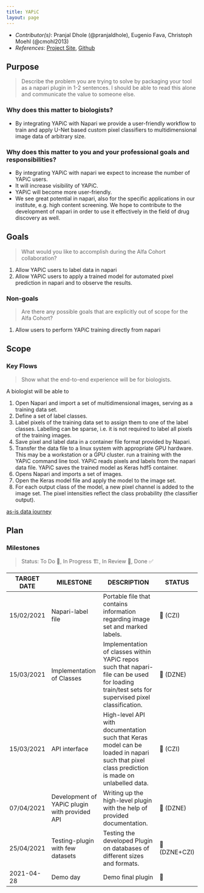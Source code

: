 ```yaml
---
title: YAPiC
layout: page
---
```


- *Contributor(s)*: Pranjal Dhole (@pranjaldhole), Eugenio Fava, Christoph Moehl (@cmohl2013)
- *References*: [Project Site](https://yapic.github.io/yapic/), [Github](https://github.com/yapic/yapic)

## Purpose

> Describe the problem you are trying to solve by packaging your tool as a napari plugin in 1-2 sentences.
I should be able to read this alone and communicate the value to someone else.

### Why does this matter to biologists?

- By integrating YAPiC with Napari we provide a user-friendly workflow to train and apply U-Net based custom pixel classifiers to multidimensional image data of arbitrary size.

### Why does this matter to you and your professional goals and responsibilities?

- By integrating YAPiC with napari we expect to increase the number of YAPiC users.
- It will increase visibility of YAPiC.
- YAPiC will become more user-friendly.
- We see great potential in napari, also for the specific applications in our institute, e.g. high content screening. We hope to contribute to the development of napari in order to use it effectively in the field of drug discovery as well.

## Goals
> What would you like to accomplish during the Alfa Cohort collaboration?

1. Allow YAPiC users to label data in napari
2. Allow YAPiC users to apply a trained model for automated pixel prediction in napari and to observe the results.

### Non-goals
> Are there any possible goals that are explicitly out of scope for the Alfa Cohort?

1. Allow users to perform YAPiC training directly from napari

## Scope

### Key Flows

> Show what the end-to-end experience will be for biologists.

A biologist will be able to
1. Open Napari and import a set of multidimensional images, serving as a training data set.
2. Define a set of label classes.
3. Label pixels of the training data set to assign them to one of the label classes. Labelling can be sparse, i.e. it is not required to label all pixels of the training images.
4. Save pixel and label data in a container file format provided by Napari.
5. Transfer the data file to a linux system with appropriate GPU hardware. This may be a workstation or a GPU cluster.
run a training with the YAPiC command line tool. YAPiC reads pixels and labels from the napari data file. YAPiC saves the trained model as Keras hdf5 container.
6. Opens Napari and imports a set of images.
7. Open the Keras model file and apply the model to the image set.
8. For each output class of the model, a new pixel channel is added to the image set. The pixel intensities reflect the class probability (the classifier output).

[as-is data journey](https://app.mural.co/t/czi5873/m/czi5873/1609997567553/4fe7da9289945773f3728b76da65c500e7c7ec0b)

## Plan

### Milestones

> Status: To Do 📝, In Progress 🏗, In Review 🔎, Done ✅

| TARGET DATE 	| MILESTONE                                     	| DESCRIPTION                                                                                                                                     	| STATUS       	|
|-------------	|-----------------------------------------------	|-------------------------------------------------------------------------------------------------------------------------------------------------	|--------------	|
| 15/02/2021  	| Napari-label file                             	| Portable file that contains information regarding image set and marked labels.                                                                  	|    📝 (CZI)   	|
| 15/03/2021  	| Implementation of Classes                     	| Implementation of classes within YAPiC repos such that napari-file can be used for loading train/test sets for supervised pixel classification. 	|   📝 (DZNE)   	|
| 15/03/2021  	| API interface                                 	| High-level API with documentation such that Keras model can be loaded in napari such that pixel class prediction is made on unlabelled data.    	|    📝 (CZI)   	|
| 07/04/2021  	| Development of YAPiC plugin with provided API 	| Writing up the high-level plugin with the help of provided documentation.                                                                       	|   📝 (DZNE)   	|
| 25/04/2021  	| Testing-plugin with few datasets              	| Testing the developed Plugin on databases of different sizes and formats.                                                                       	| 📝 (DZNE+CZI) 	|
| 2021-04-28  	| Demo day                                      	| Demo final plugin                                                                                                                               	|       📝      	|
